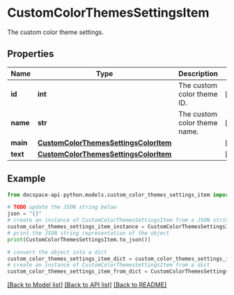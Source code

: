 # CustomColorThemesSettingsItem
The custom color theme settings.

## Properties

Name | Type | Description | Notes
------------ | ------------- | ------------- | -------------
**id** | **int** | The custom color theme ID. | [optional] 
**name** | **str** | The custom color theme name. | [optional] 
**main** | [**CustomColorThemesSettingsColorItem**](CustomColorThemesSettingsColorItem.md) |  | [optional] 
**text** | [**CustomColorThemesSettingsColorItem**](CustomColorThemesSettingsColorItem.md) |  | [optional] 

## Example

```python
from docspace-api-python.models.custom_color_themes_settings_item import CustomColorThemesSettingsItem

# TODO update the JSON string below
json = "{}"
# create an instance of CustomColorThemesSettingsItem from a JSON string
custom_color_themes_settings_item_instance = CustomColorThemesSettingsItem.from_json(json)
# print the JSON string representation of the object
print(CustomColorThemesSettingsItem.to_json())

# convert the object into a dict
custom_color_themes_settings_item_dict = custom_color_themes_settings_item_instance.to_dict()
# create an instance of CustomColorThemesSettingsItem from a dict
custom_color_themes_settings_item_from_dict = CustomColorThemesSettingsItem.from_dict(custom_color_themes_settings_item_dict)
```
[[Back to Model list]](../README.md#documentation-for-models) [[Back to API list]](../README.md#documentation-for-api-endpoints) [[Back to README]](../README.md)


